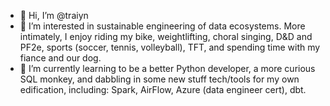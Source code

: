 - 👋 Hi, I’m @traiyn
- 👀 I’m interested in sustainable engineering of data ecosystems. More intimately, I enjoy riding my bike, weightlifting, choral singing, D&D and PF2e, sports (soccer, tennis, volleyball), TFT, and spending time with my fiance and our dog.
- 🌱 I’m currently learning to be a better Python developer, a more curious SQL monkey, and dabbling in some new stuff tech/tools for my own edification, including: Spark, AirFlow, Azure (data engineer cert), dbt.

<!---
traiyn/traiyn is a ✨ special ✨ repository because its `README.md` (this file) appears on your GitHub profile.
You can click the Preview link to take a look at your changes.
--->
